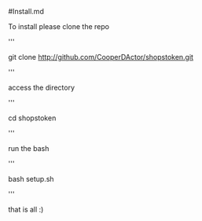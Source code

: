 #Install.md

To install please clone the repo

'''

git clone http://github.com/CooperDActor/shopstoken.git

'''

access the directory

'''

cd shopstoken

'''

run the bash

'''

bash setup.sh

'''


that is all :) 
